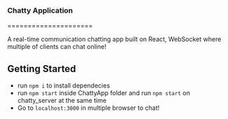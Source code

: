 ### Chatty Application
=====================

A real-time communication chatting app built on React, WebSocket where multiple of clients can chat online!

## Getting Started

* run `npm i` to install dependecies 
* run `npm start` inside ChattyApp folder and run `npm start` on chatty_server at the same time
* Go to `localhost:3000` in multiple browser to chat!

